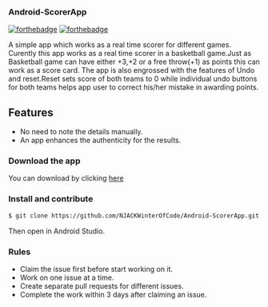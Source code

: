 ### Android-ScorerApp
[![forthebadge](https://forthebadge.com/images/badges/built-for-android.svg)](http://forthebadge.com)
[![forthebadge](https://forthebadge.com/images/badges/made-with-java.svg)](http://forthebadge.com)


A simple app which works as a real time scorer for different games.
Curently this app works as a real time scorer in a basketball game.Just as Basketball game can have either +3,+2 or a free throw(+1) as points this can work as a score card.
The app is also engrossed with the features of Undo and reset.Reset sets score of both teams to 0 while individual undo buttons for both teams helps app user to correct his/her mistake in awarding points.

## Features
* No need to note the details manually.
* An app enhances the authenticity for the results.

### Download the app

You can download by clicking [here](https://github.com/NJACKWinterOfCode/Android-ScorerApp/raw/master/Scorecounter/app/release/scorer.apk)

### Install and contribute

```sh
$ git clone https://github.com/NJACKWinterOfCode/Android-ScorerApp.git
```
Then open in Android Studio.

### Rules
* Claim the issue first before start working on it.
* Work on one issue at a time.
* Create separate pull requests for different issues.
* Complete the work within 3 days after claiming an issue.
